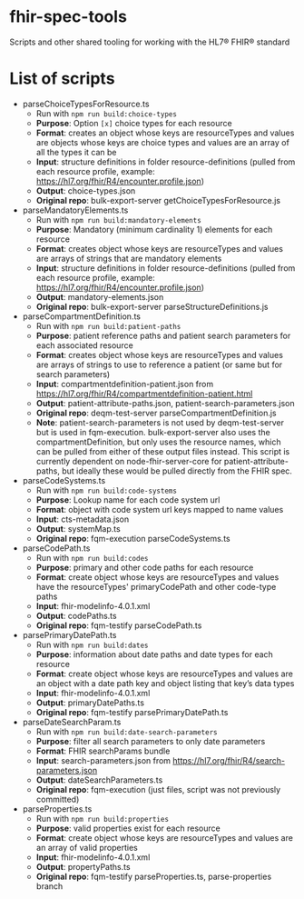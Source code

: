 # fhir-spec-tools
Scripts and other shared tooling for working with the HL7® FHIR® standard


# List of scripts
* parseChoiceTypesForResource.ts
    * Run with `npm run build:choice-types`
    *	**Purpose**: Option `[x]` choice types for each resource
    * **Format**: creates an object whose keys are resourceTypes and values are objects whose keys are choice types and values are an array of all the types it can be
    *	**Input**: structure definitions in folder resource-definitions (pulled from each resource profile, example:  https://hl7.org/fhir/R4/encounter.profile.json)
    *	**Output**: choice-types.json
    * **Original repo**: bulk-export-server getChoiceTypesForResource.js
* parseMandatoryElements.ts
    * Run with `npm run build:mandatory-elements`
    *	**Purpose**: Mandatory (minimum cardinality 1) elements for each resource
    * **Format**: creates object whose keys are resourceTypes and values are arrays of strings that are mandatory elements
    *	**Input**: structure definitions in folder resource-definitions (pulled from each resource profile, example:  https://hl7.org/fhir/R4/encounter.profile.json)
    *	**Output**: mandatory-elements.json
    * **Original repo**: bulk-export-server parseStructureDefinitions.js
* parseCompartmentDefinition.ts
    * Run with `npm run build:patient-paths`
    *	**Purpose**: patient reference paths and patient search parameters for each associated resource
    * **Format**: creates object whose keys are resourceTypes and values are arrays of strings to use to reference a patient (or same but for search parameters)
    *	**Input**: compartmentdefinition-patient.json from https://hl7.org/fhir/R4/compartmentdefinition-patient.html
    *	**Output**: patient-attribute-paths.json, patient-search-parameters.json 
    * **Original repo**: deqm-test-server parseCompartmentDefinition.js
    * **Note**: patient-search-parameters is not used by deqm-test-server but is used in fqm-execution. bulk-export-server also uses the compartmentDefinition, but only uses the resource names, which can be pulled from either of these output files instead. This script is currently dependent on node-fhir-server-core for patient-attribute-paths, but ideally these would be pulled directly from the FHIR spec.
* parseCodeSystems.ts
    * Run with `npm run build:code-systems`
    *	**Purpose**: Lookup name for each code system url
    * **Format**: object with code system url keys mapped to name values
    *	**Input**: cts-metadata.json
    *	**Output**: systemMap.ts
    * **Original repo**: fqm-execution parseCodeSystems.ts
* parseCodePath.ts
    * Run with `npm run build:codes`
    *	**Purpose**: primary and other code paths for each resource
    * **Format**: create object whose keys are resourceTypes and values have the resourceTypes' primaryCodePath and other code-type paths
    *	**Input**: fhir-modelinfo-4.0.1.xml
    *	**Output**: codePaths.ts
    * **Original repo**: fqm-testify parseCodePath.ts
* parsePrimaryDatePath.ts
    * Run with `npm run build:dates`
    *	**Purpose**: information about date paths and date types for each resource
    * **Format**: create object whose keys are resourceTypes and values are an object with a date path key and object listing that key’s data types
    *	**Input**: fhir-modelinfo-4.0.1.xml
    *	**Output**: primaryDatePaths.ts
    * **Original repo**: fqm-testify parsePrimaryDatePath.ts
* parseDateSearchParam.ts
    * Run with `npm run build:date-search-parameters`
    *	**Purpose**: filter all search parameters to only date parameters
    * **Format**: FHIR searchParams bundle
    *	**Input**: search-parameters.json from https://hl7.org/fhir/R4/search-parameters.json
    *	**Output**: dateSearchParameters.ts
    * **Original repo**: fqm-execution (just files, script was not previously committed)
* parseProperties.ts
    * Run with `npm run build:properties`
    *	**Purpose**: valid properties exist for each resource
    * **Format**: create object whose keys are resourceTypes and values are an array of valid properties
    *	**Input**: fhir-modelinfo-4.0.1.xml
    *	**Output**: propertyPaths.ts
    * **Original repo**: fqm-testify parseProperties.ts, parse-properties branch
